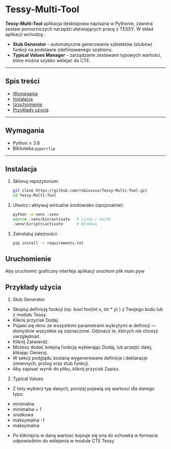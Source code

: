 # Tessy-Multi-Tool

**Tessy-Multi-Tool** aplikacja desktopowa napisana w Pythonie, zawiera zestaw pomocniczych narzędzi ułatwiających pracę z TESSY. W skład aplikacji wchodzą :

- **Stub Generator** – automatyczne generowanie szkieletów (stubów) funkcji na podstawie zdefiniowanego szablonu.
- **Typical Values Manager** – zarządzanie zestawami typowych wartości, które można szybko wklejać do CTE.

---

## Spis treści

- [Wymagania](#wymagania)  
- [Instalacja](#instalacja)  
- [Uruchomienie](#uruchomienie)  
- [Przykłady użycia](#przykłady-użycia)   

---

## Wymagania

- Python ≥ 3.8  
- Biblioteka `pyperclip`  

---

## Instalacja

1. Sklonuj repozytorium:
   ```bash
   git clone https://github.com/robixxxxx/Tessy-Multi-Tool.git
   cd Tessy-Multi-Tool

2. Utwórz i aktywuj wirtualne środowisko (opcjonalnie):
   ```bash
   python -m venv .venv
   source .venv/bin/activate   # Linux / macOS
   .venv\Scripts\activate      # Windows

3. Zainstaluj zależności:
   ```bash
   pip install -r requirements.txt

## Uruchomienie

Aby uruchomić graficzny interfejs aplikacji uruchom plik main.pyw

## Przykłady użycia

1. Stub Generator
* Skopiuj definicję funkcji (np. bool foo(int x, int * y) ) z Twojego kodu lub z modułu Tessy.
* Kliknij przycisk Dodaj.
* Pojawi się okno ze wszystkimi parametrami wykrytymi w definicji — domyślnie wszystkie są zaznaczone. Odznacz te, których nie chcesz uwzględniać.
* Kliknij Zatwierdź.
* Możesz dodać kolejną funkcję wybierając Dodaj, lub przejść dalej, klikając Generuj.
* W sekcji podglądu zostaną wygenerowane definicje i deklaracje zmiennych, prolog oraz stub funkcji. 
* Aby zapisać wynik do pliku, kliknij przycisk Zapisz.

2. Typical Values
* Z listy wybierz typ danych, ponizej pojawią się wartosci dla danego typu:
+ minimalna
+ minimalna + 1
+ srodkowa
+ maksymalna -1
+ maksymalna 
* Po kliknięciu w daną wartosc kopiuje się ona do schowka w formacie odpowiednim do wklejenia w module CTE Tessy